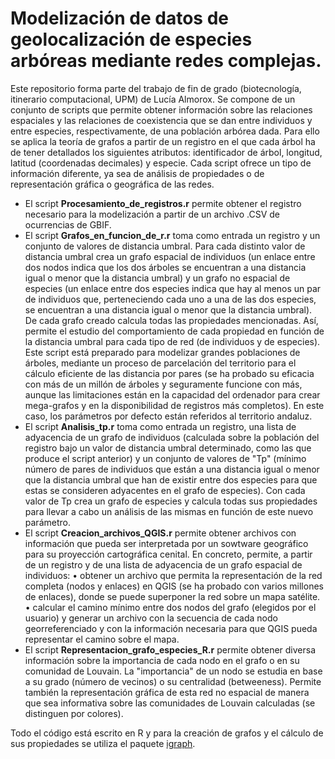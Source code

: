 # Modelización de datos de geolocalización de especies arbóreas mediante redes complejas. 

Este repositorio forma parte del trabajo de fin de grado (biotecnología, itinerario computacional, UPM) de Lucía Almorox. Se compone de un conjunto de scripts que permite obtener información sobre las relaciones espaciales y las relaciones de coexistencia que se dan entre individuos y entre especies, respectivamente,  de una población arbórea dada. Para ello se aplica la teoría de grafos a partir de un registro en el que cada árbol ha de tener detallados los siguientes atributos: identificador de árbol, longitud, latitud (coordenadas decimales) y especie. Cada script ofrece un tipo de información diferente, ya sea de análisis de propiedades o de representación gráfica o geográfica de las redes. 

- El script **Procesamiento_de_registros.r** permite obtener el registro necesario para la modelización a partir de un archivo .CSV de ocurrencias de GBIF.
- El script **Grafos_en_funcion_de_r.r** toma como entrada un registro y un conjunto de valores de distancia umbral. Para cada distinto valor de distancia umbral crea un grafo espacial de individuos (un enlace entre dos nodos indica que los dos árboles se encuentran a una distancia igual o menor que la distancia umbral)  y un grafo no espacial de especies (un enlace entre dos especies indica que hay al menos un par de individuos que, perteneciendo cada uno a una de las dos especies, se encuentran a una distancia igual o  menor que la distancia umbral). De cada grafo creado calcula todas las propiedades mencionadas. Así, permite el estudio del comportamiento de cada propiedad en función de la distancia umbral para cada tipo de red (de individuos y de especies). Este script está preparado para modelizar grandes poblaciones de árboles, mediante un proceso de parcelación del territorio para el cálculo eficiente de las distancia por pares (se ha probado su eficacia con más de un millón de árboles y seguramente funcione con más, aunque las limitaciones están en la capacidad del ordenador para crear mega-grafos y en la disponibilidad de registros más completos). En este caso, los parámetros por defecto están referidos al territorio andaluz.
- El script **Analisis_tp.r** toma como entrada un registro, una lista de adyacencia de un grafo de individuos (calculada sobre la población del registro bajo un valor de distancia umbral determinado, como las que produce el script anterior) y un conjunto de valores de "Tp" (mínimo número de pares de individuos que están a una distancia igual o menor que la distancia umbral que han de existir entre dos especies para que estas se consideren adyacentes en el grafo de especies). Con cada valor de Tp crea un grafo de especies y calcula todas sus propiedades para llevar a cabo un análisis de las mismas en función de este nuevo parámetro.
- El script **Creacion_archivos_QGIS.r** permite obtener archivos con información que pueda ser interpretada por un sowtware geográfico para su proyección cartográfica cenital. En concreto, permite, a partir de un registro y de una lista de adyacencia de un grafo espacial de individuos:
        • obtener un archivo que permita la representación de la red completa (nodos y enlaces) en QGIS (se ha probado con varios millones de enlaces), donde se puede           superponer la red sobre un mapa satélite.
        • calcular el camino mínimo entre dos nodos del grafo (elegidos por el usuario) y generar un archivo con la secuencia de cada nodo georreferenciado y con                 la información necesaria para que QGIS pueda representar el camino sobre el mapa. 
- El script **Representacion_grafo_especies_R.r** permite obtener diversa información sobre la importancia de cada nodo en el grafo o en su comunidad de Louvain. La "importancia" de un nodo se estudia en base a su grado (número de vecinos) o su centralidad (betweeness). Permite también la representación gráfica de esta red no espacial de manera que sea informativa sobre las comunidades de Louvain calculadas (se distinguen por colores).  

Todo el código está escrito en R y para la creación de grafos y el cálculo de sus propiedades se utiliza el paquete [igraph](https://igraph.org/r).

